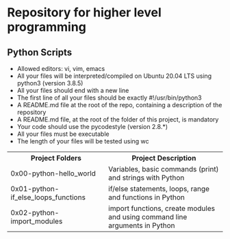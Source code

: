 # Repository for higher level programming

## Python Scripts
- Allowed editors: vi, vim, emacs
- All your files will be interpreted/compiled on Ubuntu 20.04 LTS using python3 (version 3.8.5)
- All your files should end with a new line
- The first line of all your files should be exactly #!/usr/bin/python3
- A README.md file at the root of the repo, containing a description of the repository
- A README.md file, at the root of the folder of this project, is mandatory
- Your code should use the pycodestyle (version 2.8.*)
- All your files must be executable
- The length of your files will be tested using wc

<table>
  <tr>
    <th>Project Folders</th>
    <th>Project Description</th>
  </tr>
  
  <tr>
    <td>0x00-python-hello_world</td>
    <td>Variables, basic commands (print) and strings with Python</td>
  </tr>
  
  <tr>
    <td>0x01-python-if_else_loops_functions</td>
    <td>if/else statements, loops, range and functions in Python</td>
  </tr>
  
  <tr>
    <td>0x02-python-import_modules</td>
    <td>import functions, create modules and using command line arguments in Python</td>
  </tr>
 
  </table>
